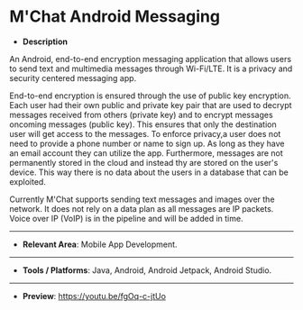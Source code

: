 # M'Chat Android Messaging

- **Description** 

An Android, end-to-end encryption messaging application that allows users to send text and multimedia messages through Wi-Fi/LTE. It is a privacy and security centered messaging app.

End-to-end encryption is ensured through the use of public key encryption. Each user had their own public and private key pair that are used to decrypt messages received from others (private key) and to encrypt messages oncoming messages (public key). This ensures that only the destination user will get access to the messages. To enforce privacy,a user does not need to provide a phone number or name to sign up. As long as they have an email account they can utilize the app. Furthermore, messages are not permanently stored in the cloud and instead thy are stored on the user's device. This way there is no data about the users in a database that can be exploited.

Currently M'Chat supports sending text messages and images over the network. It does not rely on a data plan as all messages are IP packets. Voice over IP (VoIP) is in the pipeline and will be added in time.
___
- **Relevant Area**: Mobile App Development.
___
- **Tools / Platforms**: Java, Android, Android Jetpack, Android Studio.
___
- **Preview**:  https://youtu.be/fgOq-c-jtUo

